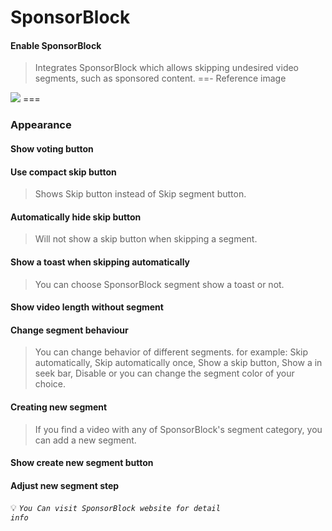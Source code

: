 # SponsorBlock

#### Enable SponsorBlock
>Integrates SponsorBlock which allows skipping undesired video segments, such as sponsored content.
==- Reference image
<img src="https://raw.githubusercontent.com/kazimmt/RVX-Features/website/assets/youtube/Sponsorblock/Enable-Sponsorblock.jpg">
===

### Appearance

#### Show voting button

#### Use compact skip button
>Shows Skip button instead of Skip segment button.

#### Automatically hide skip button
>Will not show a skip button when skipping a segment.

#### Show a toast when skipping automatically
>You can choose SponsorBlock segment show a toast or not.

#### Show video length without segment

#### Change segment behaviour
>You can change behavior of different segments.
>for example: Skip automatically, Skip automatically once, Show a skip button, Show a in seek bar, Disable
>or you can change the segment color of your choice.

#### Creating new segment
>If you find a video with any of SponsorBlock's segment category, you can add a new segment.

#### Show create new segment button

#### Adjust new segment step

💡 <code><i>You Can visit SponsorBlock website for detail info</i></code>